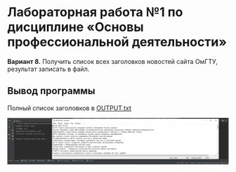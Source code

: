# Лабораторная работа №1 по дисциплине «Основы профессиональной деятельности»
**Вариант 8.**
Получить список всех заголовков новостей сайта ОмГТУ, результат записать в файл.
## Вывод программы
Полный список заголовков в [OUTPUT.txt](/OUTPUT.txt)

![Console output screenshot](/result.png)